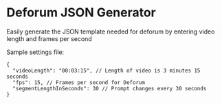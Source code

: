 # Deforum JSON Generator
Easily generate the JSON template needed for deforum by entering video length and frames per second

Sample settings file:

```
{
  "videoLength": "00:03:15", // Length of video is 3 minutes 15 seconds
  "fps": 15, // Frames per second for Deforum
  "segmentLengthInSeconds": 30 // Prompt changes every 30 seconds
}
```
